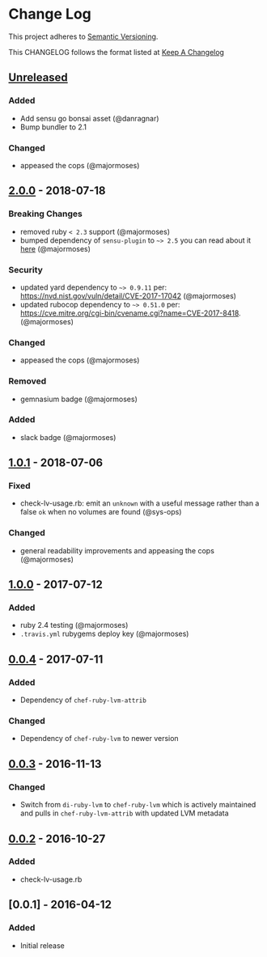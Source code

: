 # Change Log
This project adheres to [Semantic Versioning](http://semver.org/).

This CHANGELOG follows the format listed at [Keep A Changelog](http://keepachangelog.com/)

## [Unreleased]

### Added
- Add sensu go bonsai asset (@danragnar)
- Bump bundler to 2.1

### Changed
- appeased the cops (@majormoses)

## [2.0.0] - 2018-07-18
### Breaking Changes
- removed ruby `< 2.3` support (@majormoses)
- bumped dependency of `sensu-plugin` to `~> 2.5` you can read about it [here](https://github.com/sensu-plugins/sensu-plugin/blob/master/CHANGELOG.md#v145---2017-03-07) (@majormoses)

### Security
- updated yard dependency to `~> 0.9.11` per: https://nvd.nist.gov/vuln/detail/CVE-2017-17042 (@majormoses)
- updated rubocop dependency to `~> 0.51.0` per: https://cve.mitre.org/cgi-bin/cvename.cgi?name=CVE-2017-8418. (@majormoses)

### Changed
- appeased the cops (@majormoses)

### Removed
- gemnasium badge (@majormoses)

### Added
- slack badge (@majormoses)

## [1.0.1] - 2018-07-06
### Fixed
- check-lv-usage.rb: emit an `unknown` with a useful message rather than a false `ok` when no volumes are found (@sys-ops)

### Changed
- general readability improvements and appeasing the cops (@majormoses)

## [1.0.0] - 2017-07-12
### Added
- ruby 2.4 testing (@majormoses)
- `.travis.yml` rubygems deploy key (@majormoses)

## [0.0.4] - 2017-07-11
### Added
- Dependency of `chef-ruby-lvm-attrib`

### Changed
- Dependency of `chef-ruby-lvm` to newer version

## [0.0.3] - 2016-11-13
### Changed
- Switch from `di-ruby-lvm` to `chef-ruby-lvm` which is actively maintained and pulls in `chef-ruby-lvm-attrib` with updated LVM metadata

## [0.0.2] - 2016-10-27
### Added
- check-lv-usage.rb

## [0.0.1] - 2016-04-12
### Added
- Initial release

[Unreleased]: https://github.com/sensu-plugins/sensu-plugins-lvm/compare/2.0.0...HEAD
[2.0.0]: https://github.com/sensu-plugins/sensu-plugins-lvm/compare/1.0.1...2.0.0
[1.0.1]: https://github.com/sensu-plugins/sensu-plugins-lvm/compare/1.0.0...1.0.1
[1.0.0]: https://github.com/sensu-plugins/sensu-plugins-lvm/compare/0.0.4...1.0.0
[0.0.4]: https://github.com/sensu-plugins/sensu-plugins-lvm/compare/0.0.3...0.0.4
[0.0.3]: https://github.com/sensu-plugins/sensu-plugins-lvm/compare/0.0.2...0.0.3
[0.0.2]: https://github.com/sensu-plugins/sensu-plugins-lvm/compare/0.0.1...0.0.2
